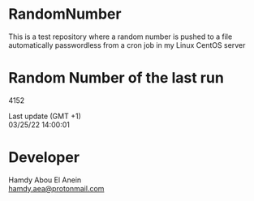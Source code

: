 # RandomNumber    
This is a test repository where a random number is pushed to a file automatically passwordless from a cron job in my Linux CentOS server    
# Random Number of the last run   
4152
      
Last update (GMT +1)    
03/25/22 14:00:01
# Developer    
Hamdy Abou El Anein   
hamdy.aea@protonmail.com
